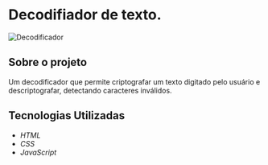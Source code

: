 # Decodifiador de texto.

![Decodificador](https://user-images.githubusercontent.com/78119622/172082750-fc87a1f7-3c55-4d7b-9a77-f6e7e724e939.png)

<h2>Sobre o projeto</h2>
Um decodificador que permite criptografar um texto digitado pelo usuário e descriptografar, detectando caracteres inválidos. 

<h2>Tecnologias Utilizadas</h2>
<i><ul>
   <li>HTML</li>
   <li>CSS</li>
   <li>JavaScript</li>  
</ul></i>

